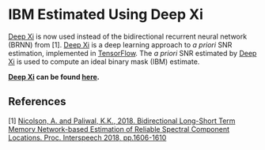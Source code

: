 # IBM Estimated Using Deep Xi

[Deep Xi](https://github.com/anicolson/DeepXi) is now used instead of the bidirectional recurrent neural network (BRNN) from [1]. [Deep Xi](https://github.com/anicolson/DeepXi) is a deep learning approach to *a priori* SNR estimation, implemented in [TensorFlow](https://www.tensorflow.org/). The *a priori* SNR estimated by [Deep Xi](https://github.com/anicolson/DeepXi) is used to compute an ideal binary mask (IBM) estimate. 

**[Deep Xi](https://github.com/anicolson/DeepXi) can be found [here](https://github.com/anicolson/DeepXi).**

## References
[1] [Nicolson, A. and Paliwal, K.K., 2018. Bidirectional Long-Short Term Memory Network-based Estimation of Reliable Spectral Component Locations. Proc. Interspeech 2018, pp.1606-1610](https://www.isca-speech.org/archive/Interspeech_2018/pdfs/1134.pdf)
